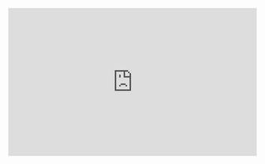


<iframe src="https://jhustata.github.io/trial/" width="100%" height="300" style="border:none;"></iframe>
